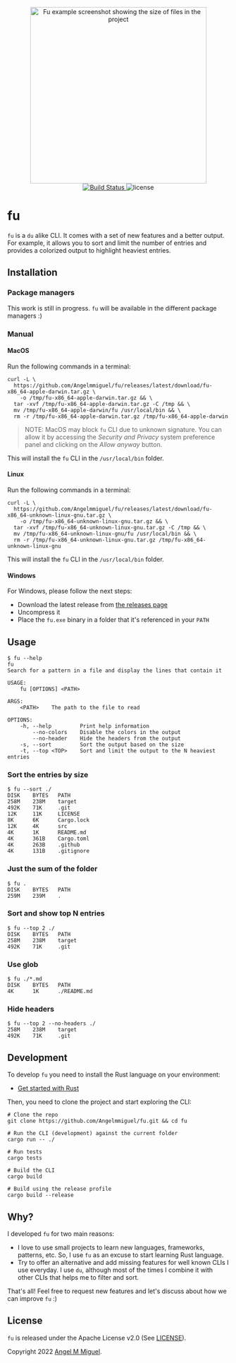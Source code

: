 <p align="center">
  <img width="400" alt="Fu example screenshot showing the size of files in the project" src="https://user-images.githubusercontent.com/4056725/156439322-8e8f56b7-a4ae-4489-8429-323489f6a8a2.png">
  <br>
  <a href="https://github.com/Angelmmiguel/fu/actions?query=workflow%3ARust">
    <img src="https://github.com/Angelmmiguel/fu/workflows/Rust/badge.svg" alt="Build Status">
  </a>
  <img src="https://img.shields.io/badge/License-Apache--2.0-blue" alt="license">
</p>

# fu

`fu` is a `du` alike CLI. It comes with a set of new features and a better output. For example, it allows you to sort and limit the number of entries and provides a colorized output to highlight heaviest entries.

## Installation

### Package managers

This work is still in progress. `fu` will be available in the different package managers :)

### Manual

#### MacOS

Run the following commands in a terminal:

```
curl -L \
  https://github.com/Angelmmiguel/fu/releases/latest/download/fu-x86_64-apple-darwin.tar.gz \
    -o /tmp/fu-x86_64-apple-darwin.tar.gz && \
  tar -xvf /tmp/fu-x86_64-apple-darwin.tar.gz -C /tmp && \
  mv /tmp/fu-x86_64-apple-darwin/fu /usr/local/bin && \
  rm -r /tmp/fu-x86_64-apple-darwin.tar.gz /tmp/fu-x86_64-apple-darwin
```

> NOTE: MacOS may block `fu` CLI due to unknown signature. You can allow it by accessing the _Security and Privacy_ system preference panel and clicking on the _Allow anyway_ button.

This will install the `fu` CLI in the `/usr/local/bin` folder.

#### Linux

Run the following commands in a terminal:

```
curl -L \
  https://github.com/Angelmmiguel/fu/releases/latest/download/fu-x86_64-unknown-linux-gnu.tar.gz \
    -o /tmp/fu-x86_64-unknown-linux-gnu.tar.gz && \
  tar -xvf /tmp/fu-x86_64-unknown-linux-gnu.tar.gz -C /tmp && \
  mv /tmp/fu-x86_64-unknown-linux-gnu/fu /usr/local/bin && \
  rm -r /tmp/fu-x86_64-unknown-linux-gnu.tar.gz /tmp/fu-x86_64-unknown-linux-gnu
```

This will install the `fu` CLI in the `/usr/local/bin` folder.

#### Windows

For Windows, please follow the next steps:

- Download the latest release from [the releases page](https://github.com/Angelmmiguel/fu/releases/latest/download/fu-x86_64-pc-windows-gnu.tar.gz)
- Uncompress it
- Place the `fu.exe` binary in a folder that it's referenced in your `PATH`

## Usage

```
$ fu --help
fu
Search for a pattern in a file and display the lines that contain it

USAGE:
    fu [OPTIONS] <PATH>

ARGS:
    <PATH>    The path to the file to read

OPTIONS:
    -h, --help         Print help information
        --no-colors    Disable the colors in the output
        --no-header    Hide the headers from the output
    -s, --sort         Sort the output based on the size
    -t, --top <TOP>    Sort and limit the output to the N heaviest entries
```

### Sort the entries by size

```
$ fu --sort ./
DISK    BYTES   PATH
258M    238M    target
492K    71K     .git
12K     11K     LICENSE
8K      6K      Cargo.lock
12K     4K      src
4K      1K      README.md
4K      361B    Cargo.toml
4K      263B    .github
4K      131B    .gitignore
```

### Just the sum of the folder

```
$ fu .
DISK    BYTES   PATH
259M    239M    .
```

### Sort and show top N entries

```
$ fu --top 2 ./
DISK    BYTES   PATH
258M    238M    target
492K    71K     .git
```

### Use glob

```
$ fu ./*.md
DISK    BYTES   PATH
4K      1K      ./README.md
```

### Hide headers

```
$ fu --top 2 --no-headers ./
258M    238M    target
492K    71K     .git
```

## Development

To develop `fu` you need to install the Rust language on your environment:

- [Get started with Rust](https://www.rust-lang.org/learn/get-started)

Then, you need to clone the project and start exploring the CLI:

```
# Clone the repo
git clone https://github.com/Angelmmiguel/fu.git && cd fu

# Run the CLI (development) against the current folder
cargo run -- ./

# Run tests
cargo tests

# Build the CLI
cargo build

# Build using the release profile
cargo build --release
```

## Why?

I developed `fu` for two main reasons:

- I love to use small projects to learn new languages, frameworks, patterns, etc. So, I use `fu` as an excuse to start learning Rust language.
- Try to offer an alternative and add missing features for well known CLIs I use everyday. I use `du`, although most of the times I combine it with other CLIs that helps me to filter and sort.

That's all! Feel free to request new features and let's discuss about how we can improve `fu` :)

## License

`fu` is released under the Apache License v2.0 (See [LICENSE](https://github.com/Angelmmiguel/fu/blob/main/LICENSE)).

Copyright 2022 [Angel M Miguel](https://angel.kiwi).
